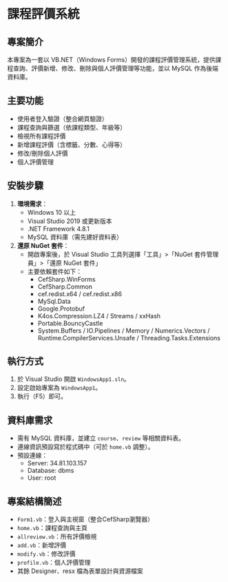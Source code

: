 # 課程評價系統

## 專案簡介

本專案為一套以 VB.NET（Windows Forms）開發的課程評價管理系統，提供課程查詢、評價新增、修改、刪除與個人評價管理等功能，並以 MySQL 作為後端資料庫。

## 主要功能
- 使用者登入驗證（整合網頁驗證）
- 課程查詢與篩選（依課程類型、年級等）
- 檢視所有課程評價
- 新增課程評價（含標籤、分數、心得等）
- 修改/刪除個人評價
- 個人評價管理

## 安裝步驟
1. **環境需求**：
   - Windows 10 以上
   - Visual Studio 2019 或更新版本
   - .NET Framework 4.8.1
   - MySQL 資料庫（需先建好資料表）
2. **還原 NuGet 套件**：
   - 開啟專案後，於 Visual Studio 工具列選擇「工具」>「NuGet 套件管理員」>「還原 NuGet 套件」
   - 主要依賴套件如下：
     - CefSharp.WinForms
     - CefSharp.Common
     - cef.redist.x64 / cef.redist.x86
     - MySql.Data
     - Google.Protobuf
     - K4os.Compression.LZ4 / Streams / xxHash
     - Portable.BouncyCastle
     - System.Buffers / IO.Pipelines / Memory / Numerics.Vectors / Runtime.CompilerServices.Unsafe / Threading.Tasks.Extensions

## 執行方式
1. 於 Visual Studio 開啟 `WindowsApp1.sln`。
2. 設定啟始專案為 `WindowsApp1`。
3. 執行（F5）即可。

## 資料庫需求
- 需有 MySQL 資料庫，並建立 `course`、`review` 等相關資料表。
- 連線資訊預設寫於程式碼中（可於 `home.vb` 調整）。
- 預設連線：
  - Server: 34.81.103.157
  - Database: dbms
  - User: root

## 專案結構簡述
- `Form1.vb`：登入與主視窗（整合CefSharp瀏覽器）
- `home.vb`：課程查詢與主頁
- `allreview.vb`：所有評價檢視
- `add.vb`：新增評價
- `modify.vb`：修改評價
- `profile.vb`：個人評價管理
- 其餘 Designer、resx 檔為表單設計與資源檔案
